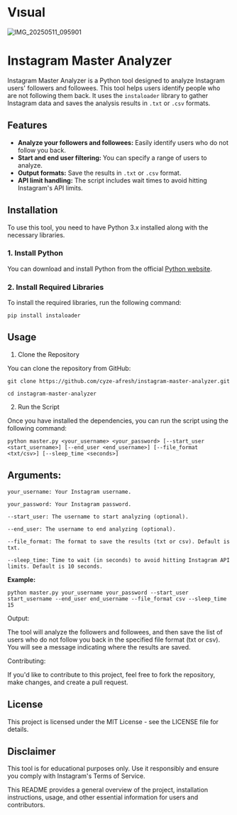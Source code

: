 # Vısual

![IMG_20250511_095901](https://github.com/user-attachments/assets/438ef626-9fbf-489d-ab38-c17aa2e2ba9d)


# Instagram Master Analyzer

Instagram Master Analyzer is a Python tool designed to analyze Instagram users' followers and followees. This tool helps users identify people who are not following them back. It uses the `instaloader` library to gather Instagram data and saves the analysis results in `.txt` or `.csv` formats.

## Features

- **Analyze your followers and followees:** Easily identify users who do not follow you back.
- **Start and end user filtering:** You can specify a range of users to analyze.
- **Output formats:** Save the results in `.txt` or `.csv` format.
- **API limit handling:** The script includes wait times to avoid hitting Instagram's API limits.

## Installation

To use this tool, you need to have Python 3.x installed along with the necessary libraries.

### 1. Install Python

You can download and install Python from the official [Python website](https://www.python.org/downloads/).

### 2. Install Required Libraries

To install the required libraries, run the following command:

```
pip install instaloader
```
## Usage

1. Clone the Repository

You can clone the repository from GitHub:

```
git clone https://github.com/cyze-afresh/instagram-master-analyzer.git
```
```
cd instagram-master-analyzer
```

2. Run the Script

Once you have installed the dependencies, you can run the script using the following command:

`python master.py <your_username> <your_password> [--start_user <start_username>] [--end_user <end_username>] [--file_format <txt/csv>] [--sleep_time <seconds>]`

## Arguments:

`your_username: Your Instagram username.`

`your_password: Your Instagram password.`

`--start_user: The username to start analyzing (optional).`

`--end_user: The username to end analyzing (optional).`

`--file_format: The format to save the results (txt or csv). Default is txt.`

`--sleep_time: Time to wait (in seconds) to avoid hitting Instagram API limits. Default is 10 seconds.`


**Example:**

`python master.py your_username your_password --start_user start_username --end_user end_username --file_format csv --sleep_time 15`

Output:

The tool will analyze the followers and followees, and then save the list of users who do not follow you back in the specified file format (txt or csv). You will see a message indicating where the results are saved.

Contributing:

If you'd like to contribute to this project, feel free to fork the repository, make changes, and create a pull request.

## License

This project is licensed under the MIT License - see the LICENSE file for details.



## Disclaimer

This tool is for educational purposes only. Use it responsibly and ensure you comply with Instagram's Terms of Service.

This README provides a general overview of the project, installation instructions, usage, and other essential information for users and contributors.
